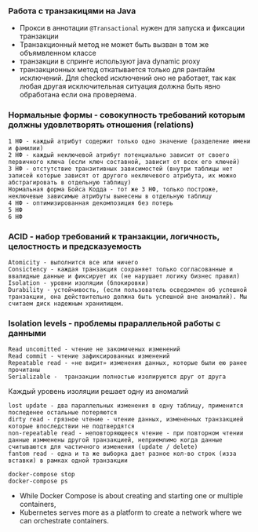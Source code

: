 ### Работа с транзакицями на Java

- Прокси в аннотации `@Transactional` нужен для запуска и фиксации транзакции
- Транзакционный метод не может быть вызван в том же объямвленном классе
- транзакции в спринге используют java dynamic proxy
- транзакционных метод откатывается только для рантайм исключений. Для checked исключений оно не работает, так как любая другая исключительная ситуация должна быть явно обработана если она проверяема.


### Нормальные формы - совокупность требований которым должны удовлетворять отношения (relations)
```
1 НФ - каждый атрибут содержит только одно значение (разделение имени и фамилии)
2 НФ - каждый неключевой атрибут потенциально зависит от своего первичного ключа (если ключ составной, зависит от всех его ключей)
3 НФ - отстутствие транзитивных зависимостей (внутри таблицы нет записей которые зависят от другого неключевого атрибута, их можно абстрагировать в отдельную таблицу)
Нормальная форма Бойса Кодда - тот же 3 НФ, только построже, неключевые зависимые атрибуты вынесены в отдельную таблицу
4 НФ - оптимизированная декомпозиция без потерь
5 НФ
6 НФ
```

### ACID - набор требований к транзакции, логичность, целостность и предсказуемость
```
Atomicity - выполнится все или ничего
Consictency - каждая транзакция сохраняет только согласованные и ввалидные данные и фиксирует их (не нарушает логику бизнес правил)
Isolation - уровни изоляции (блокировки)
Durability - устойчивость, (если пользователь осведомлен об успешной транзакции, она действительно должна быть успешной вне аномалий). Мы считаем диск надежным хранилищем.
```


### Isolation levels - проблемы прараллельной работы с данными
```
Read uncomitted - чтение не закомиченых изменений 
Read commit - чтение зафиксированных изменений
Repeatable read - «не видит» изменения данных, которые были ею ранее прочитаны
Serializable -  транзакции полностью изолируются друг от друга
```
Каждый уровень изоляции решает одну из аномалий
```
lost update - два параллельных изменения в одну таблицу, применится последенее остальные потеряются
dirty read - грязное чтение - чтение данных, измененных транзакцией которые впоследствии не подтвердятся
non-repeatable read - неповторяющееся чтение - при повторном чтении данные измменены другой транзакцией, неприемлимо когда данные считываются для частичного изменения (update / delete)
fantom read - одна и та же выборка дает разное кол-во строк (изза вставки) в рамках одной транзакции
```
```
docker-compose stop
docker-compose ps
```
- While Docker Compose is about creating and starting one or multiple containers, 
- Kubernetes serves more as a platform to create a network where we can orchestrate containers.
